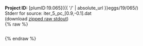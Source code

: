 **Project ID:** [plumID:19.065]({{ '/' | absolute_url }}eggs/19/065/)  
Stderr for source:  iter_5_pc_[0.9,-0.1].dat   
(download [zipped raw stdout](iter_5_pc_[0.9,-0.1].dat.plumed_master.stdout.txt.zip))  
{% raw %}
<pre>
</pre>
{% endraw %}
